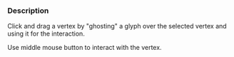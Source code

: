 ### Description

Click and drag a vertex by "ghosting" a glyph over the selected vertex and using it for the interaction.

Use middle mouse button to interact with the vertex.
